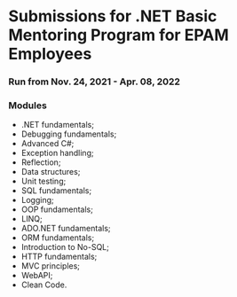 # Submissions for .NET Basic Mentoring Program for EPAM Employees
### Run from Nov. 24, 2021 - Apr. 08, 2022

### Modules
* .NET fundamentals;
* Debugging fundamentals;
* Advanced C#;
* Exception handling;
* Reflection;
* Data structures;
* Unit testing;
* SQL fundamentals;
* Logging;
* OOP fundamentals;
* LINQ;
* ADO.NET fundamentals;
* ORM fundamentals;
* Introduction to No-SQL;
* HTTP fundamentals;
* MVC principles;
* WebAPI;
* Clean Code.
